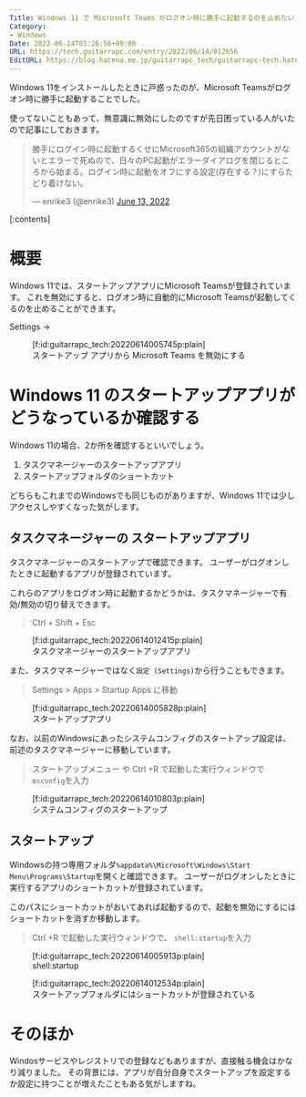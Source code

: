 ```yaml
---
Title: Windows 11 で Microsoft Teams がログオン時に勝手に起動するのを止めたい
Category:
- Windows
Date: 2022-06-14T01:26:56+09:00
URL: https://tech.guitarrapc.com/entry/2022/06/14/012656
EditURL: https://blog.hatena.ne.jp/guitarrapc_tech/guitarrapc-tech.hatenablog.com/atom/entry/13574176438101945261
---
```


Windows 11をインストールしたときに戸惑ったのが、Microsoft Teamsがログオン時に勝手に起動することでした。

使ってないこともあって、無意識に無効にしたのですが先日困っている人がいたので記事にしておきます。

<blockquote class="twitter-tweet"><p lang="ja" dir="ltr">勝手にログイン時に起動するくせにMicrosoft365の組織アカウントがないとエラーで死ぬので、日々のPC起動がエラーダイアログを閉じるところから始まる。ログイン時に起動をオフにする設定(存在する？)にすらたどり着けない。</p>&mdash; enrike3 (@enrike3) <a href="https://twitter.com/enrike3/status/1536331514459348995?ref_src=twsrc%5Etfw">June 13, 2022</a></blockquote> <script async src="https://platform.twitter.com/widgets.js" charset="utf-8"></script>

[:contents]

# 概要

Windows 11では、スタートアップアプリにMicrosoft Teamsが登録されています。
これを無効にすると、ログオン時に自動的にMicrosoft Teamsが起動してくるのを止めることができます。

Settings ->
<figure class="figure-image figure-image-fotolife" title="スタートアップ アプリから Microsoft Teams を無効にする">[f:id:guitarrapc_tech:20220614005745p:plain]<figcaption>スタートアップ アプリから Microsoft Teams を無効にする</figcaption></figure>


# Windows 11 のスタートアップアプリがどうなっているか確認する

Windows 11の場合、2か所を確認するといいでしょう。

1. タスクマネージャーのスタートアップアプリ
2. スタートアップフォルダのショートカット

どちらもこれまでのWindowsでも同じものがありますが、Windows 11では少しアクセスしやすくなった気がします。

## タスクマネージャーの スタートアップアプリ

タスクマネージャーのスタートアップで確認できます。
ユーザーがログオンしたときに起動するアプリが登録されています。

これらのアプリをログオン時に起動するかどうかは、タスクマネージャーで有効/無効の切り替えできます。

> Ctrl + Shift + Esc

<figure class="figure-image figure-image-fotolife" title="タスクマネージャーのスタートアップアプリ">[f:id:guitarrapc_tech:20220614012415p:plain]<figcaption>タスクマネージャーのスタートアップアプリ</figcaption></figure>


また、タスクマネージャーではなく`設定 (Settings)`から行うこともできます。

> Settings > Apps > Startup Apps に移動

<figure class="figure-image figure-image-fotolife" title="スタートアップアプリ">[f:id:guitarrapc_tech:20220614005828p:plain]<figcaption>スタートアップアプリ</figcaption></figure>

なお、以前のWindowsにあったシステムコンフィグのスタートアップ設定は、前述のタスクマネージャーに移動しています。

> スタートアップメニュー や Ctrl +R で起動した実行ウィンドウで`msconfig`を入力

<figure class="figure-image figure-image-fotolife" title="システムコンフィグのスタートアップ">[f:id:guitarrapc_tech:20220614010803p:plain]<figcaption>システムコンフィグのスタートアップ</figcaption></figure>

## スタートアップ

Windowsの持つ専用フォルダ`%appdata%\Microsoft\Windows\Start Menu\Programs\Startup`を開くと確認できます。
ユーザーがログオンしたときに実行するアプリのショートカットが登録されています。

このパスにショートカットがおいてあれば起動するので、起動を無効にするにはショートカットを消すか移動します。

> Ctrl +R で起動した実行ウィンドウで、 `shell:startup`を入力

<figure class="figure-image figure-image-fotolife" title="shell:startup">[f:id:guitarrapc_tech:20220614005913p:plain]<figcaption>shell:startup</figcaption></figure>

<figure class="figure-image figure-image-fotolife" title="スタートアップフォルダにはショートカットが登録されている">[f:id:guitarrapc_tech:20220614012534p:plain]<figcaption>スタートアップフォルダにはショートカットが登録されている</figcaption></figure>

# そのほか

Windosサービスやレジストリでの登録などもありますが、直接触る機会はかなり減りました。
その背景には、アプリが自分自身でスタートアップを設定するか設定に持つことが増えたこともある気がしますね。
